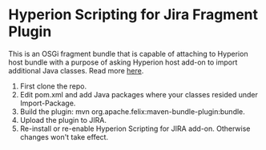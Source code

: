 # Hyperion Scripting for Jira Fragment Plugin
This is an OSGi fragment bundle that is capable of attaching to Hyperion host bundle with a purpose of asking Hyperion host add-on to import additional Java classes. Read more [here](http://hyperionscripting.com/doc/jira/scripting/latest/#importing-unknown-classes).

1. First clone the repo.
2. Edit pom.xml and add Java packages where your classes resided under Import-Package.
3. Build the plugin: mvn org.apache.felix:maven-bundle-plugin:bundle.
4. Upload the plugin to JIRA.
5. Re-install or re-enable Hyperion Scripting for JIRA add-on. Otherwise changes won't take effect.
